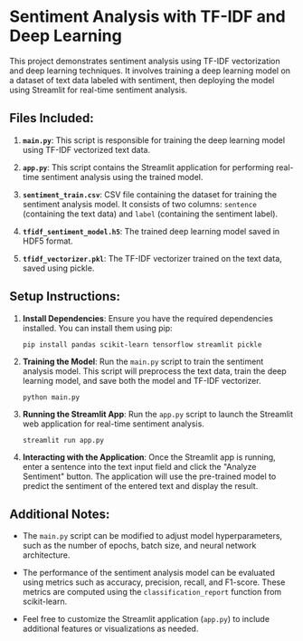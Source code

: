 # Sentiment Analysis with TF-IDF and Deep Learning

This project demonstrates sentiment analysis using TF-IDF vectorization and deep learning techniques. It involves training a deep learning model on a dataset of text data labeled with sentiment, then deploying the model using Streamlit for real-time sentiment analysis.

## Files Included:

1. **`main.py`**: This script is responsible for training the deep learning model using TF-IDF vectorized text data.

2. **`app.py`**: This script contains the Streamlit application for performing real-time sentiment analysis using the trained model.

3. **`sentiment_train.csv`**: CSV file containing the dataset for training the sentiment analysis model. It consists of two columns: `sentence` (containing the text data) and `label` (containing the sentiment label).

4. **`tfidf_sentiment_model.h5`**: The trained deep learning model saved in HDF5 format.

5. **`tfidf_vectorizer.pkl`**: The TF-IDF vectorizer trained on the text data, saved using pickle.

## Setup Instructions:

1. **Install Dependencies**: Ensure you have the required dependencies installed. You can install them using pip:

   ```
   pip install pandas scikit-learn tensorflow streamlit pickle
   ```

2. **Training the Model**: Run the `main.py` script to train the sentiment analysis model. This script will preprocess the text data, train the deep learning model, and save both the model and TF-IDF vectorizer.

   ```
   python main.py
   ```

3. **Running the Streamlit App**: Run the `app.py` script to launch the Streamlit web application for real-time sentiment analysis.

   ```
   streamlit run app.py
   ```

4. **Interacting with the Application**: Once the Streamlit app is running, enter a sentence into the text input field and click the "Analyze Sentiment" button. The application will use the pre-trained model to predict the sentiment of the entered text and display the result.

## Additional Notes:

- The `main.py` script can be modified to adjust model hyperparameters, such as the number of epochs, batch size, and neural network architecture.

- The performance of the sentiment analysis model can be evaluated using metrics such as accuracy, precision, recall, and F1-score. These metrics are computed using the `classification_report` function from scikit-learn.

- Feel free to customize the Streamlit application (`app.py`) to include additional features or visualizations as needed.

